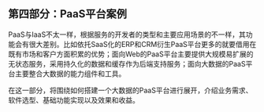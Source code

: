 ## **第四部分：PaaS平台案例**

PaaS与IaaS不太一样，根据服务的开发者的类型和主要应用场景的不一样，其功能会有很大差别。比如依托SaaS化的ERP和CRM衍生PaaS平台更多的就要借用在既有市场和客户方面积累的优势；面向Web的PaaS平台主要提供大规模易扩展的无状态服务，采用持久化的数据和缓存作为后端支持服务；面向大数据的PaaS平台主要整合大数据的能力组件和工具。

在这一部分，将围绕如何搭建一个大数据的PaaS平台进行展开，介绍业务需求、软件选型、基础功能实现以及效果和收益。

